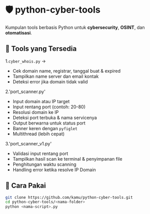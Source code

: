# 🛡️ python-cyber-tools

Kumpulan tools berbasis Python untuk **cybersecurity**, **OSINT**, dan **otomatisasi**.


## 📂 Tools yang Tersedia
1.`cyber_whois.py` → 
- Cek domain name, registrar, tanggal buat & expired
- Tampilkan name server dan email kontak
- Deteksi error jika domain tidak valid

2.'port_scanner.py'
- Input domain atau IP target
- Input rentang port (contoh: 20-80)
- Resolusi domain ke IP
- Deteksi port terbuka & nama servicenya
- Output berwarna untuk status port
- Banner keren dengan `pyfiglet`
- Multithread (lebih cepat)

3.'port_scanner_v1.py'
- Validasi input rentang port
- Tampilkan hasil scan ke terminal & penyimpanan file
- Penghitungan waktu scanning
- Handling error ketika resolve IP Domain


## 🚀 Cara Pakai
```bash
git clone https://github.com/kamu/python-cyber-tools.git
cd python-cyber-tools/<nama-folder>
python <nama-script>.py
